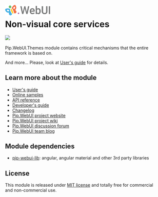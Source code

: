 # <img src="https://github.com/pip-webui/pip-webui/raw/master/doc/Logo.png" alt="Pip.WebUI Logo" style="max-width:30%"> <br/> Non-visual core services

![](https://img.shields.io/badge/license-MIT-blue.svg)

Pip.WebUI.Themes module contains critical mechanisms that the entire framework is based on.

And more... Please, look at [User's guide](https://github.com/pip-webui/pip-webui-core/blob/master/doc/UsersGuide.md) for details.


## Learn more about the module

- [User's guide](https://github.com/pip-webui/pip-webui-core/blob/master/doc/UsersGuide.md)
- [Online samples](http://webui.pipdevs.com/pip-webui-core/index.html)
- [API reference](http://webui-api.pipdevs.com/pip-webui-core/index.html)
- [Developer's guide](https://github.com/pip-webui/pip-webui-core/blob/master/doc/DevelopersGuide.md)
- [Changelog](https://github.com/pip-webui/pip-webui-core/blob/master/CHANGELOG.md)
- [Pip.WebUI project website](http://www.pipwebui.org)
- [Pip.WebUI project wiki](https://github.com/pip-webui/pip-webui/wiki)
- [Pip.WebUI discussion forum](https://groups.google.com/forum/#!forum/pip-webui)
- [Pip.WebUI team blog](https://pip-webui.blogspot.com/)

## <a name="dependencies"></a>Module dependencies

* [pip-webui-lib](https://github.com/pip-webui/pip-webui-lib): angular, angular material and other 3rd party libraries

## <a name="license"></a>License

This module is released under [MIT license](License) and totally free for commercial and non-commercial use.
